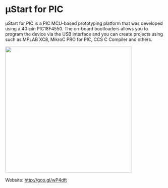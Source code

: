 # μStart for PIC
μStart for PIC is a PIC MCU-based prototyping platform that was developed using a 40-pin PIC18F4550. The on-board bootloaders allows you to program the device via the USB interface and you can create projects using such as MPLAB XC8, MikroC PRO for PIC, CCS C Compiler and others.

<img align="center" width="400" height="400" src="http://www.embarcados.com.br/wp-content/uploads/2015/03/destaque.jpg">

Website: http://goo.gl/wP4dft

